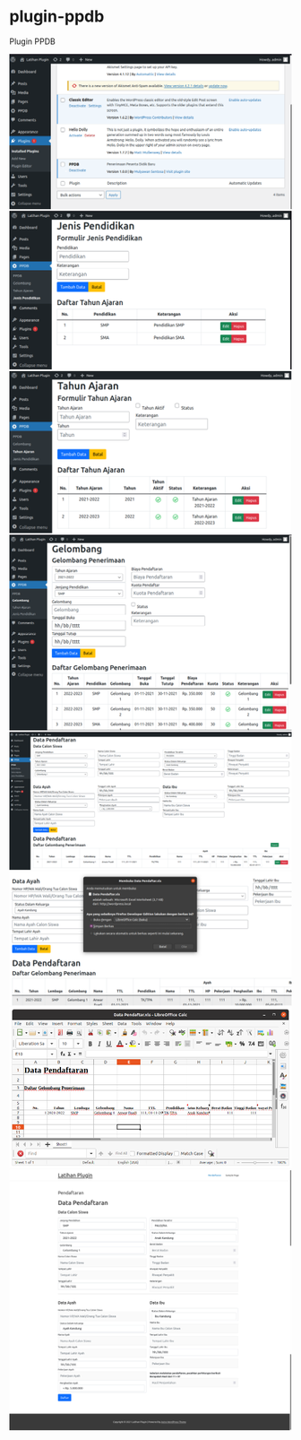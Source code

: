 # plugin-ppdb
Plugin PPDB

<img src="https://github.com/wordpress-tech-id/plugin-ppdb/blob/master/images/screenshots/plugin.png?raw=true" />
<img src="https://github.com/wordpress-tech-id/plugin-ppdb/blob/master/images/screenshots/jenis_pendidikan.png?raw=true" />
<img src="https://github.com/wordpress-tech-id/plugin-ppdb/blob/master/images/screenshots/tahun_ajaran.png?raw=true" />
<img src="https://github.com/wordpress-tech-id/plugin-ppdb/blob/master/images/screenshots/gelombang.png?raw=true" />
<img src="https://github.com/wordpress-tech-id/plugin-ppdb/blob/master/images/screenshots/pendaftar.png?raw=true" />
<img src="https://github.com/wordpress-tech-id/plugin-ppdb/blob/master/images/screenshots/export.png?raw=true" />
<img src="https://github.com/wordpress-tech-id/plugin-ppdb/blob/master/images/screenshots/excel.png?raw=true" />
<img src="https://github.com/wordpress-tech-id/plugin-ppdb/blob/master/images/screenshots/form-pendaftaran.png?raw=true" />

